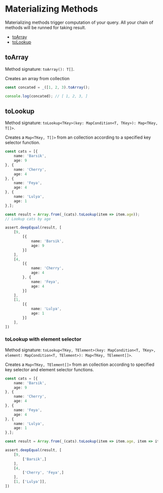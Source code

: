 # Materializing Methods

Materializing methods trigger computation of your query. All your chain of methods will be runned for taking result.

* [toArray](#toArray)
* [toLookup](#toLookup)

## toArray

Method signature: `toArray(): T[]`.

Creates an array from collection

```typescript
const concated = _([1, 2, 3).toArray();

console.log(concated); // [ 1, 2, 3, ]
```

## toLookup

Method signature: `toLookup<TKey>(key: MapCondition<T, TKey>): Map<TKey, T[]>`.

Creates a `Map<TKey, T[]>` from an collection according to a specified key selector function.

```typescript
const cats = [{
    name: 'Barsik',
    age: 9
}, {
    name: 'Cherry',
    age: 4
}, {
    name: 'Feya',
    age: 4
}, {
    name: 'Lulya',
    age: 1
},];

const result = Array.from(_(cats).toLookup(item => item.age));
// Lookup cats by age

assert.deepEqual(result, [
    [9,
        [{
            name: 'Barsik',
            age: 9
        }]
    ],
    [4,
        [{
            name: 'Cherry',
            age: 4
        }, {
            name: 'Feya',
            age: 4
        }]
    ],
    [1,
        [{
            name: 'Lulya',
            age: 1
        }]
    ],
])
```

### toLookup with element selector

Method signature: `toLookup<TKey, TElement>(key: MapCondition<T, TKey>, element: MapCondition<T, TElement>): Map<TKey, TElement[]>`.

Creates a `Map<TKey, TElement[]>` from an collection according to specified key selector and element selector functions.

```typescript
const cats = [{
    name: 'Barsik',
    age: 9
}, {
    name: 'Cherry',
    age: 4
}, {
    name: 'Feya',
    age: 4
}, {
    name: 'Lulya',
    age: 1
},];

const result = Array.from(_(cats).toLookup(item => item.age, item => item.name));

assert.deepEqual(result, [
    [9,
        ['Barsik',]
    ],
    [4,
        ['Cherry', 'Feya',]
    ],
    [1, ['Lulya']],
])
```
